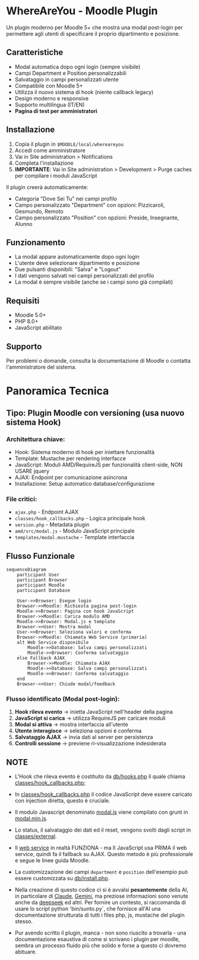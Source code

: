 # WhereAreYou - Moodle Plugin

Un plugin moderno per Moodle 5+ che mostra una modal post-login per permettere agli utenti di specificare il proprio dipartimento e posizione.

## Caratteristiche

- Modal automatica dopo ogni login (sempre visibile)
- Campi Department e Position personalizzabili
- Salvataggio in campi personalizzati utente
- Compatibile con Moodle 5+
- Utilizza il nuovo sistema di hook (niente callback legacy)
- Design moderno e responsive
- Supporto multilingua (IT/EN)
- **Pagina di test per amministratori**

## Installazione

1. Copia il plugin in `$MOODLE/local/whereareyou`
2. Accedi come amministratore
3. Vai in Site administration > Notifications
4. Completa l'installazione
5. **IMPORTANTE**: Vai in Site administration > Development > Purge caches per compilare i moduli JavaScript

Il plugin creerà automaticamente:
- Categoria "Dove Sei Tu" nei campi profilo
- Campo personalizzato "Department" con opzioni: Pizzicaroli, Gesmundo, Remoto
- Campo personalizzato "Position" con opzioni: Preside, Insegnante, Alunno

## Funzionamento

- La modal appare automaticamente dopo ogni login
- L'utente deve selezionare dipartimento e posizione
- Due pulsanti disponibili: "Salva" e "Logout"
- I dati vengono salvati nei campi personalizzati del profilo
- La modal è sempre visibile (anche se i campi sono già compilati)

## Requisiti

- Moodle 5.0+
- PHP 8.0+
- JavaScript abilitato

## Supporto

Per problemi o domande, consulta la documentazione di Moodle o contatta l'amministratore del sistema.

# Panoramica Tecnica

## **Tipo**: Plugin Moodle con versioning (usa nuovo sistema Hook)

### **Architettura chiave**:
* Hook: Sistema moderno di hook per iniettare funzionalità
* Template: Mustache per rendering interfacce
* JavaScript: Moduli AMD/RequireJS per funzionalità client-side, NON USARE jquery
* AJAX: Endpoint per comunicazione asincrona
* Installazione: Setup automatico database/configurazione

### **File critici**:
* `ajax.php` - Endpoint AJAX
* `classes/hook_callbacks.php` - Logica principale hook
* `version.php` - Metadata plugin
* `amd/src/modal.js` - Modulo JavaScript principale
* `templates/modal.mustache` - Template interfaccia

## Flusso Funzionale
```mermaid
sequenceDiagram
    participant User
    participant Browser
    participant Moodle
    participant Database
    
    User->>Browser: Esegue login
    Browser->>Moodle: Richiesta pagina post-login
    Moodle->>Browser: Pagina con hook JavaScript
    Browser->>Moodle: Carica modulo AMD
    Moodle->>Browser: Modal.js e template
    Browser->>User: Mostra modal
    User->>Browser: Seleziona valori e conferma
    Browser->>Moodle: Chiamata Web Service (primaria)
    alt Web Service disponibile
        Moodle->>Database: Salva campi personalizzati
        Moodle->>Browser: Conferma salvataggio
    else Fallback AJAX
        Browser->>Moodle: Chiamata AJAX
        Moodle->>Database: Salva campi personalizzati
        Moodle->>Browser: Conferma salvataggio
    end
    Browser->>User: Chiude modal/feedback
```

### **Flusso identificato (Modal post-login)**:
1. **Hook rileva evento** → inietta JavaScript nell'header della pagina
2. **JavaScript si carica** → utilizza RequireJS per caricare moduli
3. **Modal si attiva** → mostra interfaccia all'utente
4. **Utente interagisce** → seleziona opzioni e conferma
5. **Salvataggio AJAX** → invia dati al server per persistenza
6. **Controlli sessione** → previene ri-visualizzazione indesiderata

## NOTE
* L'Hook che rileva evento è costituito da [db/hooks.php](./db/hooks.php) il quale chiama [classes/hook_callbacks.php](./classes/hook_callbacks.php);

* In [classes/hook_callbacks.php](./classes/hook_callbacks.php) il codice JavaScript deve essere caricato con injection diretta, questo è cruciale.

* Il modulo Javascript denominato [modal.js](./amd/src/modal.js) viene compilato con grunt in [modal.min.js](./amd/build/modal.min.js).

* Lo status, il salvataggio dei dati ed il reset, vengono svolti dagli script in [classes/external](./classes/external/).

* Il [web service](./db/services.php) in realtà FUNZIONA - ma Il JavaScript usa PRIMA il web service, quindi fa il fallback su AJAX. Questo metodo è più professionale e segue le linee guida Moodle.

* La customizzazione dei campi `department` e `position` dell'esempio può essere customizzata su [db/install.php](./db/install.php).

* Nella creazione di questo codice ci si è avvalsi **pesantemente** della AI, in particolare di [Claude](https://claude.ai/new), [Gemini](https://gemini.google.com/), ma preziose informazioni sono venute anche da [deepseek](https://chat.deepseek.com/) ed altri. Per fornire un contesto, si raccomanda di usare lo script python 'bin/sunto.py`, che fornisce all'AI una documentazione strutturata di tutti i files php, js, mustache del plugin stesso.

* Pur avendo scritto il plugin, manca - non sono riuscito a trovarla - una documentazione esaustiva di come si scrivano i plugin per moodle, sembra un processo fluido più che solido e forse a questo ci dovremo abituare.



